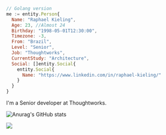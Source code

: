 ```js
// Golang version
me := entity.Person{
  Name: "Raphael Kieling",
  Age: 23, //Almost 24
  Birthday: "1998-05-01T12:30:00",
  Timezone: -3,
  From: "Brazil",
  Level: "Senior",
  Job: "Thoughtworks",
  CurrentStudy: "Architecture",
  Social: []entity.Social{
    entity.Social{
      Name: "https://www.linkedin.com/in/raphael-kieling/"
    }
  }
}
```

I'm a Senior developer at Thoughtworks.

![Anurag's GitHub stats](https://github-readme-stats.vercel.app/api?username=raphaelkieling&show_icons=true&theme=dark)

<img src="https://api.segment.io/v1/pixel/track?data=e1wid3JpdGVLZXlcIjpcImxMMDNDSjgxY2ZValZpMEl2OURpTEc1OVQ4d1pvM3ZvXCIsXCJ1c2VySWRcIjpcInVzZXJfMTIzXCIsXCJldmVudFwiOlwiRW1haWwgT3BlbmVkXCIsXCJwcm9wZXJ0aWVzXCI6e1wic3ViamVjdFwiOlwiVGhlIEVsZWN0cmljIERhaWx5XCIsXCJlbWFpbFwiOlwiamFuZS5raW1AZXhhbXBsZS5jb21cIn19">

